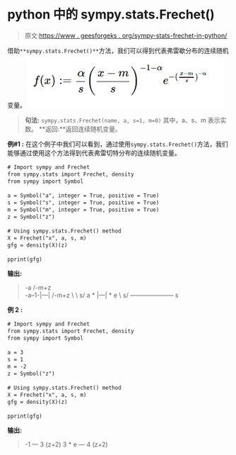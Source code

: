 # python 中的 sympy.stats.Frechet()

> 原文:[https://www . geesforgeks . org/sympy-stats-frechet-in-python/](https://www.geeksforgeeks.org/sympy-stats-frechet-in-python/)

借助`**sympy.stats.Frechet()**`方法，我们可以得到代表弗雷歇分布的连续随机变量。
![](img/84e595240a5c6d1290a56b7f859f9784.png)

> **句法:** `sympy.stats.Frechet(name, a, s=1, m=0)`
> 其中，a、s、m 表示实数。
> **返回:**返回连续随机变量。

**例#1 :**
在这个例子中我们可以看到，通过使用`sympy.stats.Frechet()`方法，我们能够通过使用这个方法得到代表弗雷切特分布的连续随机变量。

```
# Import sympy and Frechet
from sympy.stats import Frechet, density
from sympy import Symbol

a = Symbol("a", integer = True, positive = True)
s = Symbol("s", integer = True, positive = True)
m = Symbol("m", integer = True, positive = True)
z = Symbol("z")

# Using sympy.stats.Frechet() method
X = Frechet("x", a, s, m)
gfg = density(X)(z)

pprint(gfg)
```

**输出:**

> -a
> /-m+z \
> -a–1-|—|
> /-m+z \ \ s/
> a * |—| * e
> \ s/
> ———————
> s

**例 2 :**

```
# Import sympy and Frechet
from sympy.stats import Frechet, density
from sympy import Symbol

a = 3
s = 1
m = -2
z = Symbol("z")

# Using sympy.stats.Frechet() method
X = Frechet("x", a, s, m)
gfg = density(X)(z)

pprint(gfg)
```

**输出:**

> -1
> —
> 3
> (z+2)
> 3 * e
> —
> 4
> (z+2)
